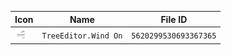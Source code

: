 | Icon | Name | File ID |
| ---  | ---  | ---     |
| ![](TreeEditor.Wind%20On.png) | `TreeEditor.Wind On` | `5620299530693367365` |
